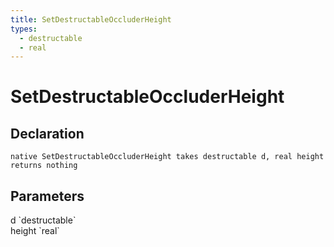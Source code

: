 ```yaml
---
title: SetDestructableOccluderHeight
types:
  - destructable
  - real
---
```


# SetDestructableOccluderHeight

## Declaration

```
native SetDestructableOccluderHeight takes destructable d, real height returns nothing
```

## Parameters
<dl>
  <dt>d `destructable`</dt>
  <dd></dd>

  <dt>height `real`</dt>
  <dd></dd>
</dl>